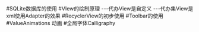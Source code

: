 #SQLite数据库的使用
#VIew的绘制原理
---代办View是自定义
---代办集View是xml使用Adapter的效果
#RecyclerView的初步使用
#Toolbar的使用
#ValueAnimations 动画
#全局字体Calligraphy